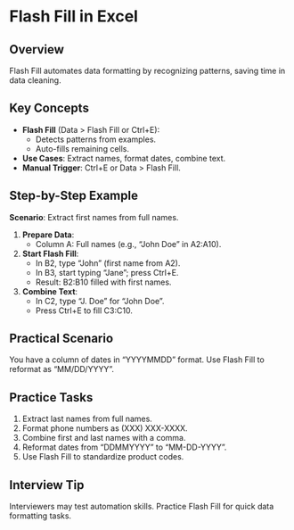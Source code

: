 # Flash Fill in Excel

## Overview
Flash Fill automates data formatting by recognizing patterns, saving time in data cleaning.

## Key Concepts
- **Flash Fill** (Data > Flash Fill or Ctrl+E):
  - Detects patterns from examples.
  - Auto-fills remaining cells.
- **Use Cases**: Extract names, format dates, combine text.
- **Manual Trigger**: Ctrl+E or Data > Flash Fill.

## Step-by-Step Example
**Scenario**: Extract first names from full names.
1. **Prepare Data**:
   - Column A: Full names (e.g., “John Doe” in A2:A10).
2. **Start Flash Fill**:
   - In B2, type “John” (first name from A2).
   - In B3, start typing “Jane”; press Ctrl+E.
   - Result: B2:B10 filled with first names.
3. **Combine Text**:
   - In C2, type “J. Doe” for “John Doe”.
   - Press Ctrl+E to fill C3:C10.

## Practical Scenario
You have a column of dates in “YYYYMMDD” format. Use Flash Fill to reformat as “MM/DD/YYYY”.

## Practice Tasks
1. Extract last names from full names.
2. Format phone numbers as (XXX) XXX-XXXX.
3. Combine first and last names with a comma.
4. Reformat dates from “DDMMYYYY” to “MM-DD-YYYY”.
5. Use Flash Fill to standardize product codes.

## Interview Tip
Interviewers may test automation skills. Practice Flash Fill for quick data formatting tasks.